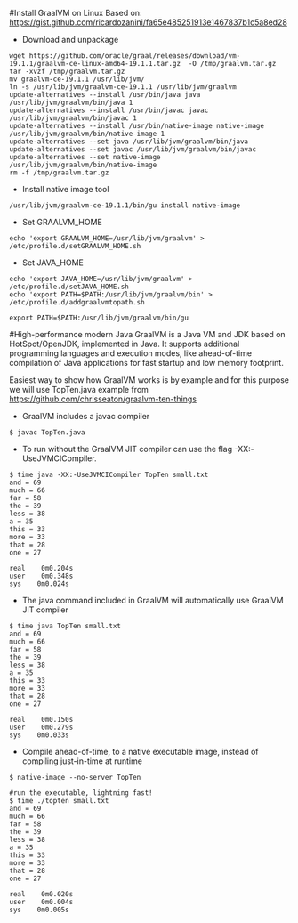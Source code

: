 #Install GraalVM on Linux
Based on: https://gist.github.com/ricardozanini/fa65e485251913e1467837b1c5a8ed28
- Download and unpackage
```
wget https://github.com/oracle/graal/releases/download/vm-19.1.1/graalvm-ce-linux-amd64-19.1.1.tar.gz  -O /tmp/graalvm.tar.gz
tar -xvzf /tmp/graalvm.tar.gz 
mv graalvm-ce-19.1.1 /usr/lib/jvm/
ln -s /usr/lib/jvm/graalvm-ce-19.1.1 /usr/lib/jvm/graalvm
update-alternatives --install /usr/bin/java java /usr/lib/jvm/graalvm/bin/java 1
update-alternatives --install /usr/bin/javac javac /usr/lib/jvm/graalvm/bin/javac 1
update-alternatives --install /usr/bin/native-image native-image /usr/lib/jvm/graalvm/bin/native-image 1
update-alternatives --set java /usr/lib/jvm/graalvm/bin/java
update-alternatives --set javac /usr/lib/jvm/graalvm/bin/javac
update-alternatives --set native-image /usr/lib/jvm/graalvm/bin/native-image
rm -f /tmp/graalvm.tar.gz
```
- Install native image tool
```
/usr/lib/jvm/graalvm-ce-19.1.1/bin/gu install native-image
```

- Set GRAALVM_HOME
```
echo 'export GRAALVM_HOME=/usr/lib/jvm/graalvm' > /etc/profile.d/setGRAALVM_HOME.sh
```
- Set JAVA_HOME
```jshelllanguage
echo 'export JAVA_HOME=/usr/lib/jvm/graalvm' > /etc/profile.d/setJAVA_HOME.sh
echo 'export PATH=$PATH:/usr/lib/jvm/graalvm/bin' > /etc/profile.d/addgraalvmtopath.sh

export PATH=$PATH:/usr/lib/jvm/graalvm/bin/gu
```

#High-performance modern Java
GraalVM is a Java VM and JDK based on HotSpot/OpenJDK, implemented in Java. It supports additional programming languages and execution modes, like ahead-of-time compilation of Java applications for fast startup and low memory footprint.

Easiest way to show how GraalVM works is by example and for this purpose we will use TopTen.java example from
https://github.com/chrisseaton/graalvm-ten-things

- GraalVM includes a javac compiler
```jshelllanguage
$ javac TopTen.java
```
- To run without the GraalVM JIT compiler can use the flag -XX:-UseJVMCICompiler. 
```jshelllanguage
$ time java -XX:-UseJVMCICompiler TopTen small.txt
and = 69
much = 66
far = 58
the = 39
less = 38
a = 35
this = 33
more = 33
that = 28
one = 27

real    0m0.204s
user    0m0.348s
sys    0m0.024s
```
- The java command included in GraalVM will automatically use GraalVM JIT compiler
```jshelllanguage
$ time java TopTen small.txt
and = 69
much = 66
far = 58
the = 39
less = 38
a = 35
this = 33
more = 33
that = 28
one = 27

real    0m0.150s
user    0m0.279s
sys    0m0.033s
```
- Compile ahead-of-time, to a native executable image, instead of compiling just-in-time at runtime
```jshelllanguage
$ native-image --no-server TopTen

#run the executable, lightning fast!
$ time ./topten small.txt
and = 69
much = 66
far = 58
the = 39
less = 38
a = 35
this = 33
more = 33
that = 28
one = 27

real    0m0.020s
user    0m0.004s
sys    0m0.005s
```